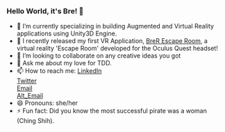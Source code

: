 ### Hello World, it's Bre! 👋

<!--
**brerickner/brerickner** is a ✨ _special_ ✨ repository because its `README.md` (this file) appears on your GitHub profile.-->
- 🔭 I’m currently specializing in building Augmented and Virtual Reality applications using Unity3D Engine.
- 🌱 I recently released my first VR Application, [BreR Escape Room](https://youtu.be/7dvtWqieUJs), a virtual reality 'Escape Room' developed for the Oculus Quest headset!
- 👯 I’m looking to collaborate on any creative ideas you got
- 💬 Ask me about my love for TDD.
- 📫 How to reach me: [LinkedIn](https://www.linkedin.com/in/brerickner)  
                       [Twitter](https://twitter.com/brerickner)  
                       [Email](breannarickner@gmail.com)  
                       [Alt_Email](breannarickner@holbertonschool.com)
- 😄 Pronouns: she/her
- ⚡ Fun fact: Did you know the most successful pirate was a woman (Ching Shih).
